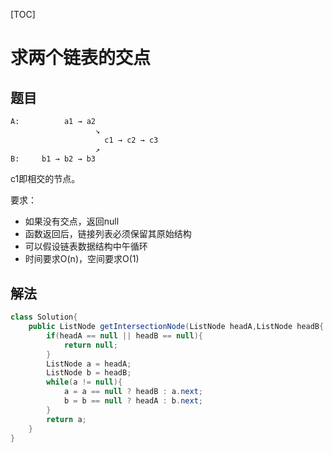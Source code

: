 [TOC]

# 求两个链表的交点

## 题目

```html
A:          a1 → a2
                   ↘
                     c1 → c2 → c3
                   ↗            
B:     b1 → b2 → b3
```

c1即相交的节点。

要求：
- 如果没有交点，返回null
- 函数返回后，链接列表必须保留其原始结构
- 可以假设链表数据结构中午循环
- 时间要求O(n)，空间要求O(1)


## 解法
```java
class Solution{
    public ListNode getIntersectionNode(ListNode headA,ListNode headB{
        if(headA == null || headB == null){
            return null;
        }
        ListNode a = headA;
        ListNode b = headB;
        while(a != null){
            a = a == null ? headB : a.next;
            b = b == null ? headA : b.next;
        }
        return a;
    }
}
```